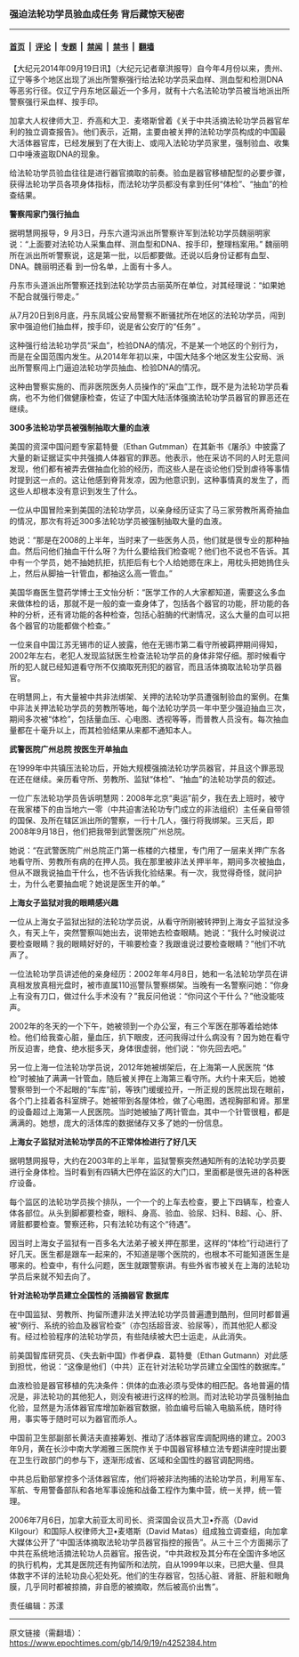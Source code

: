 ### 强迫法轮功学员验血成任务 背后藏惊天秘密

---

#### [首页](../../../..?n4252384) &nbsp;|&nbsp; [评论](../../../../../epoch-comment?n4252384) &nbsp;|&nbsp; [专题](../../../../../epoch-special?n4252384) &nbsp;|&nbsp; [禁闻](../../../../../epoch-news?n4252384) &nbsp;|&nbsp; [禁书](../../../../../books?n4252384) &nbsp;|&nbsp; [翻墙](https://github.com/gfw-breaker/nogfw/blob/master/README.md?n4252384)


<div class="post_content" id="artbody" itemprop="articleBody">
 <!-- article content begin -->
 <p>
  【大纪元2014年09月19日讯】（大纪元记者章洪报导）自今年4月份以来，贵州、辽宁等多个地区出现了派出所警察强行给法轮功学员采血样、测血型和检测DNA等恶劣行径。仅辽宁丹东地区最近一个多月，就有十六名法轮功学员被当地派出所警察强行采血样、按手印。
 </p>
 <p>
  加拿大人权律师大卫．乔高和大卫．麦塔斯曾着《关于中共活摘法轮功学员器官牟利的独立调查报告》。他们表示，近期，主要由被关押的法轮功学员构成的中国最大活体器官库，已经发展到了在大街上、或闯入法轮功学员家里，强制验血、收集口中唾液盗取DNA的现象。
 </p>
 <p>
  给法轮功学员验血往往是进行器官摘取的前奏。验血是器官移植配型的必要步骤，获得法轮功学员各项身体指标，而法轮功学员都没有拿到任何“体检”、“抽血”的检查结果。
 </p>
 <p>
  <b>
   警察闯家门强行抽血
  </b>
 </p>
 <p>
  据明慧网报导，9 月3日，丹东六道沟派出所警察许军到法轮功学员魏丽明家说：“上面要对法轮功人采集血样、测血型和DNA、按手印，整理档案用。” 魏丽明所在派出所听警察说，这是第一批，以后都要做。还说以后身份证都有血型、DNA。魏丽明还看 到一份名单，上面有十多人。
 </p>
 <p>
  丹东市头道派出所警察还找到法轮功学员古丽英所在单位，对其经理说：“如果她不配合就强行带走。”
 </p>
 <p>
  从7月20日到8月底，丹东凤城公安局警察不断骚扰所在地区的法轮功学员，闯到家中强迫他们抽血样，按手印，说是省公安厅的“任务” 。
 </p>
 <p>
  这种强行给法轮功学员“采血”，检验DNA的情况，不是某一个地区的个别行为，而是在全国范围内发生。从2014年年初以来，中国大陆多个地区发生公安局、派出所警察闯上门逼迫法轮功学员抽血、检验DNA的情况。
 </p>
 <p>
  这种由警察实施的、而非医院医务人员操作的“采血”工作，既不是为法轮功学员看病，也不为他们做健康检查，佐证了中国大陆活体强摘法轮功学员器官的罪恶还在继续。
 </p>
 <p>
  <b>
   300多法轮功学员被强制抽取大量的血液
  </b>
 </p>
 <p>
  美国的资深中国问题专家葛特曼（Ethan Gutmman）在其新书《屠杀》中披露了大量的新证据证实中共强摘人体器官的罪恶。他表示，他在采访不同的人时无意间发现，他们都有被弄去做抽血化验的经历，而这些人是在谈论他们受到虐待等事情时提到这一点的。这让他感到脊背发凉，因为他意识到，这种事情真的发生了，而这些人却根本没有意识到发生了什么。
 </p>
 <p>
  一位从中国冒险来到美国的法轮功学员，以亲身经历证实了马三家劳教所离奇抽血的情况，那次有将近300多法轮功学员被强制抽取大量的血液。
 </p>
 <p>
  她说：“那是在2008的上半年，当时来了一些医务人员，他们就是很专业的那种抽血。然后问他们抽血干什么呀？为什么要给我们检查呢？他们也不说也不告诉。其中有一个学员，她不抽她抗拒，抗拒后有七个人给她摁在床上，用枕头把她摀住头上，然后从脚抽一针管血，都抽这么高一管血。”
 </p>
 <p>
  美国华裔医生暨药学博士王文怡分析：“医学工作的人大家都知道，需要这么多血来做体检的话，那就不是一般的查一查身体了，包括各个器官的功能，肝功能的各种的分析，还有肾功能的各种检查，包括心脏酶的代谢情况，这么大量的血可以把各个器官的功能都做个检查。”
 </p>
 <p>
  一位来自中国江苏无锡市的证人披露，他在无锡市第二看守所被羁押期间得知，2002年左右，老犯人发现监狱医生检查法轮功学员的身体非常仔细。那时候看守所的犯人就已经知道看守所不仅摘取死刑犯的器官，而且活体摘取法轮功学员器官。
 </p>
 <p>
  在明慧网上，有大量被中共非法绑架、关押的法轮功学员遭强制验血的案例。在集中非法关押法轮功学员的劳教所等地，每个法轮功学员一年中至少强迫抽血三次，期间多次被“体检”，包括量血压、心电图、透视等等，而普教人员没有。每次抽血量都在十毫升以上，而其检验结果从来都不通知本人。
 </p>
 <p>
  <b>
   武警医院广州总院 按医生开单抽血
  </b>
 </p>
 <p>
  在1999年中共镇压法轮功后，开始大规模强摘法轮功学员器官，并且这个罪恶现在还在继续。亲历看守所、劳教所、监狱“体检”、“抽血”的法轮功学员的叙述。
 </p>
 <p>
  一位广东法轮功学员告诉明慧网：2008年北京“奥运”前夕，我在去上班时，被守在我家楼下的由当地六一零（中共迫害法轮功专门成立的非法组织）主任亲自带领的国保、及所在辖区派出所的警察，一行十几人，强行将我绑架。三天后，即2008年9月18日，他们把我带到武警医院广州总院。
 </p>
 <p>
  她说：“在武警医院广州总院正门第一栋楼的六楼里，专门用了一层来关押广东各地看守所、劳教所有病的在押人员。我在那里被非法关押半年，期间多次被抽血，但从不跟我说抽血干什么，也不告诉我化验结果。有一次，我觉得奇怪，就问护士，为什么老要抽血呢？她说是医生开的单。”
 </p>
 <p>
  <b>
   上海女子监狱对我的眼睛感兴趣
  </b>
 </p>
 <p>
  一位从上海女子监狱出狱的法轮功学员说，从看守所刚被转押到上海女子监狱没多久，有天上午，突然警察叫她出去，说带她去检查眼睛。她说：“我什么时候说过要检查眼睛？我的眼睛好好的，干嘛要检查？我跟谁说过要检查眼睛？”他们不吭声了。
 </p>
 <p>
  一位法轮功学员讲述他的亲身经历：2002年年4月8日，她和一名法轮功学员在讲真相发放真相光盘时，被市直属110巡警队警察绑架。当晚有一名警察问她：“你身上有没有刀口，做过什么手术没有？”我反问他说：“你问这个干什么？”他没能吱声。
 </p>
 <p>
  2002年的冬天的一个下午，她被领到一个办公室，有三个军医在那等着给她体检。他们给我查心脏，量血压，扒下眼皮，还问我得过什么病没有？因为她在看守所反迫害，绝食、绝水挺多天，身体很虚弱，他们说：“你先回去吧。”
 </p>
 <p>
  另一位上海一位法轮功学员说，2012年她被绑架后，在上海第一人民医院 “体检”时被抽了满满一针管血，随后被关押在上海第三看守所。大约十来天后，她被警察带到一个不起眼的“车库”前，等铁门缓缓拉开，一所正规的医院出现在眼前，各个门上挂着各科室牌子。她被带到各屋体检，做了心电图，透视胸部和肾。那里的设备超过上海第一人民医院。当时她被抽了两针管血，其中一个针管很粗，都是满满的。她想，庞大的活体库的数据储存又多了她的一份信息。
 </p>
 <p>
  <b>
   上海女子监狱对法轮功学员的不正常体检进行了好几天
  </b>
 </p>
 <p>
  据明慧网报导，大约在2003年的上半年，监狱警察突然通知所有的法轮功学员要进行全身体检。当时看到有四辆大巴停在监区的大门口，里面都是很先进的各种医疗设备。
 </p>
 <p>
  每个监区的法轮功学员挨个排队，一个一个的上车去检查，要上下四辆车，检查人体各部位。从头到脚都要检查，眼科、身高、验血、验尿、妇科、B超、心、肝、肾脏都要检查。警察还称，只有法轮功有这个“待遇”。
 </p>
 <p>
  因当时上海女子监狱有一百多名大法弟子被关押在那里，这样的“体检”行动进行了好几天。医生都是跟车一起来的，不知道是哪个医院的，也根本不可能知道医生是哪来的。检查中，有什么问题，医生就跟警察讲。有些外省市被关在上海的法轮功学员后来就不知去向了。
 </p>
 <p>
  <b>
   针对法轮功学员建立全国性的
   <ok href="https://www.epochtimes.com/gb/tag/%E6%B4%BB%E6%91%98%E5%99%A8%E5%AE%98.html">
    活摘器官
   </ok>
   数据库
  </b>
 </p>
 <p>
  在中国监狱、劳教所、拘留所遭非法关押法轮功学员普遍遭到酷刑，但同时都普遍被“例行、系统的验血及器官检查”（亦包括超音波、验尿等），而其他犯人都没有。经过检验程序的法轮功学员，有些陆续被大巴士运走，从此消失。
 </p>
 <p>
  前美国智库研究员、《失去新中国》作者伊森．葛特曼（Ethan Gutmann）对此感到担忧，他说：“这像是他们（中共）正在针对法轮功学员建立全国性的数据库。”
 </p>
 <p>
  血液检验是器官移植的先决条件：供体的血液必须与受体的相匹配。各地普遍的情况是，非法轮功的其他犯人，则没有被进行这样的检测。而对法轮功学员强制抽血化验，显然是为活体器官库增加新器官数据，验血编号后输入电脑系统，随时待用，事实等于随时可以为器官而杀人。
 </p>
 <p>
  中国前卫生部副部长黄洁夫直接筹划、推动了活体器官库调配网络的建立。2003年9月，黄在长沙中南大学湘雅三医院作关于中国器官移植立法专题讲座时提出要在卫生行政部门的参与下，逐渐形成省、区域和全国性的器官调配网络。
 </p>
 <p>
  中共总后勤部掌控多个活体器官库，他们将被非法拘捕的法轮功学员，利用军车、军航、专用警备部队和各地军事设施和战备工程作为集中营，统一关押，统一管理。
 </p>
 <p>
  2006年7月6日，加拿大前亚太司司长、资深国会议员大卫•乔高（David Kilgour）和国际人权律师大卫•麦塔斯（David Matas）组成独立调查组，向加拿大媒体公开了“中国活体摘取法轮功学员器官指控的报告”。从三十三个方面揭示了中共在系统地活摘法轮功人员器官。报告说，“中共政权及其分布在全国许多地区的执行机构，尤其是医院还有拘留所和法院，自从1999年以来，已把大量、但具体数字不详的法轮功良心犯处死。他们的生存器官，包括心脏、肾脏、肝脏和眼角膜，几乎同时都被掠摘，非自愿的被摘取，然后被高价出售”。
 </p>
 <p>
  责任编辑：苏漾
 </p>
 <p>
 </p>
 <!-- article content end -->
 <div id="below_article_ad">
 </div>
</div>


---

原文链接（需翻墙）：https://www.epochtimes.com/gb/14/9/19/n4252384.htm